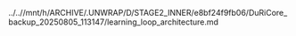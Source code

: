 ../..//mnt/h/ARCHIVE/.UNWRAP/D/STAGE2_INNER/e8bf24f9fb06/DuRiCore_backup_20250805_113147/learning_loop_architecture.md